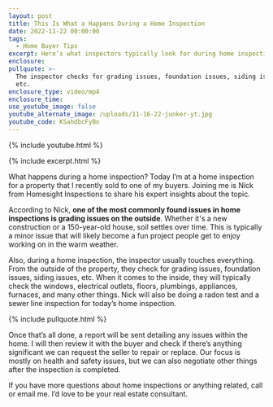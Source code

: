 ```yaml
---
layout: post
title: This Is What a Happens During a Home Inspection
date: 2022-11-22 00:00:00
tags:
  - Home Buyer Tips
excerpt: Here’s what inspectors typically look for during home inspections.
enclosure:
pullquote: >-
  The inspector checks for grading issues, foundation issues, siding issues,
  etc.
enclosure_type: video/mp4
enclosure_time:
use_youtube_image: false
youtube_alternate_image: /uploads/11-16-22-junker-yt.jpg
youtube_code: KSahdbcFyBo
---
```

{% include youtube.html %}

{% include excerpt.html %}

What happens during a home inspection? Today I’m at a home inspection for a property that I recently sold to one of my buyers. Joining me is Nick from Homesight Inspections to share his expert insights about the topic.

According to Nick, **one of the most commonly found issues in home inspections is grading issues on the outside**. Whether it's a new construction or a 150-year-old house, soil settles over time. This is typically a minor issue that will likely become a fun project people get to enjoy working on in the warm weather.

Also, during a home inspection, the inspector usually touches everything. From the outside of the property, they check for grading issues, foundation issues, siding issues, etc. When it comes to the inside, they will typically check the windows, electrical outlets, floors, plumbings, appliances, furnaces, and many other things. Nick will also be doing a radon test and a sewer line inspection for today’s home inspection.

{% include pullquote.html %}

Once that’s all done, a report will be sent detailing any issues within the home. I will then review it with the buyer and check if there’s anything significant we can request the seller to repair or replace. Our focus is mostly on health and safety issues, but we can also negotiate other things after the inspection is completed.

If you have more questions about home inspections or anything related, call or email me. I’d love to be your real estate consultant.